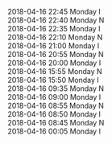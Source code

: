 2018-04-16 22:45 Monday  I  
2018-04-16 22:40 Monday  N  
2018-04-16 22:35 Monday  I  
2018-04-16 22:10 Monday  N  
2018-04-16 21:00 Monday  I  
2018-04-16 20:55 Monday  N  
2018-04-16 20:00 Monday  I  
2018-04-16 15:55 Monday  N  
2018-04-16 15:50 Monday  I  
2018-04-16 09:35 Monday  N  
2018-04-16 09:00 Monday  I  
2018-04-16 08:55 Monday  N  
2018-04-16 08:50 Monday  I  
2018-04-16 08:45 Monday  N  
2018-04-16 00:05 Monday  I  
